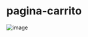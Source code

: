 # pagina-carrito
![image](https://github.com/user-attachments/assets/698c3ed5-ccc3-419f-9044-426f46908bc4)
